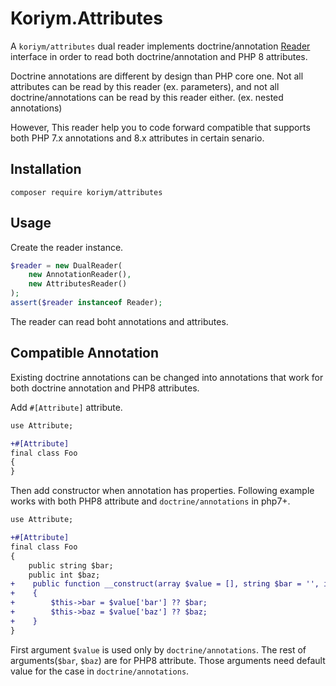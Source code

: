 # Koriym.Attributes

A `koriym/attributes` dual reader implements doctrine/annotation [Reader](https://github.com/doctrine/annotations/blob/master/lib/Doctrine/Common/Annotations/Reader.php) interface
in order to read both doctrine/annotation and PHP 8 attributes.

Doctrine annotations are different by design than PHP core one. 
Not all attributes can be read by this reader (ex. parameters), and not all doctrine/annotations can be read by this reader either. (ex. nested annotations)

However, This reader help you to code forward compatible that supports both PHP 7.x annotations and 8.x attributes in certain senario.

## Installation

    composer require koriym/attributes

## Usage

Create the reader instance.

```php
$reader = new DualReader(
    new AnnotationReader(),
    new AttributesReader()
);
assert($reader instanceof Reader);
```

The reader can read boht annotations and attributes.

## Compatible Annotation

Existing doctrine annotations can be changed into annotations that work for both doctrine annotation and PHP8 attributes.

Add `#[Attribute]` attribute.

```diff
use Attribute;

+#[Attribute]
final class Foo
{
}
```

Then add constructor when annotation has properties.
Following example works with both PHP8 attribute and `doctrine/annotations` in php7+.

```diff
use Attribute;

+#[Attribute]
final class Foo
{
    public string $bar;
    public int $baz;
+    public function __construct(array $value = [], string $bar = '', int $baz = 0)
+    {
+        $this->bar = $value['bar'] ?? $bar;
+        $this->baz = $value['baz'] ?? $baz;
+    }
}
```

First argument `$value` is used only by `doctrine/annotations`.
The rest of arguments(`$bar`, `$baz`) are for PHP8 attribute.
Those arguments need default value for the case in `doctrine/annotations`.

